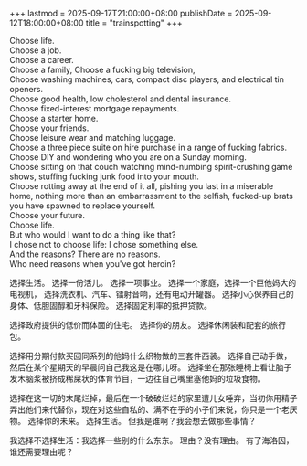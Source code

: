 +++
lastmod = 2025-09-17T21:00:00+08:00
publishDate = 2025-09-12T18:00:00+08:00
title = "trainspotting"
+++

Choose life.  
Choose a job.  
Choose a career.  
Choose a family, Choose a fucking big television,  
Choose washing machines, cars, compact disc players, and electrical tin openers.  
Choose good health, low cholesterol and dental insurance.  
Choose fixed-interest mortgage repayments.  
Choose a starter home.  
Choose your friends.  
Choose leisure wear and matching luggage.  
Choose a three piece suite on hire purchase in a range of fucking fabrics.  
Choose DIY and wondering who you are on a Sunday morning.  
Choose sitting on that couch watching mind-numbing spirit-crushing game shows, stuffing fucking junk food into your mouth.  
Choose rotting away at the end of it all, pishing you last in a miserable home, nothing more than an embarrassment to the selfish, fucked-up brats you have spawned to replace yourself.  
Choose your future.  
Choose life.  
But who would I want to do a thing like that?  
I chose not to choose life: I chose something else.  
And the reasons? There are no reasons.  
Who need reasons when you've got heroin?  







选择生活。
选择一份活儿。
选择一项事业。
选择一个家庭，选择一个巨他妈大的电视机，
选择洗衣机、汽车、镭射音响，还有电动开罐器。
选择小心保养自己的身体、低胆固醇和牙科保险。
选择固定利率的抵押贷款。

选择政府提供的低价而体面的住宅。
选择你的朋友。
选择休闲装和配套的旅行包。

选择用分期付款买回同系列的他妈什么织物做的三套件西装。
选择自己动手做，然后在某个星期天的早晨问自己我这是在哪儿呀。
选择坐在那张睡椅上看让脑子发木脑浆被挤成稀屎状的体育节目，一边往自己嘴里塞他妈的垃圾食物。

选择在这一切的末尾烂掉，最后在一个破破烂烂的家里遭儿女唾弃，当初你用精子弄出他们来代替你，现在对这些自私的、满不在乎的小子们来说，你只是一个老厌物。
选择你的未来。
选择生活。
但我是谁啊？我会想去做那些事情？

我选择不选择生活：我选择一些别的什么东东。
理由？没有理由。
有了海洛因，谁还需要理由呢？
